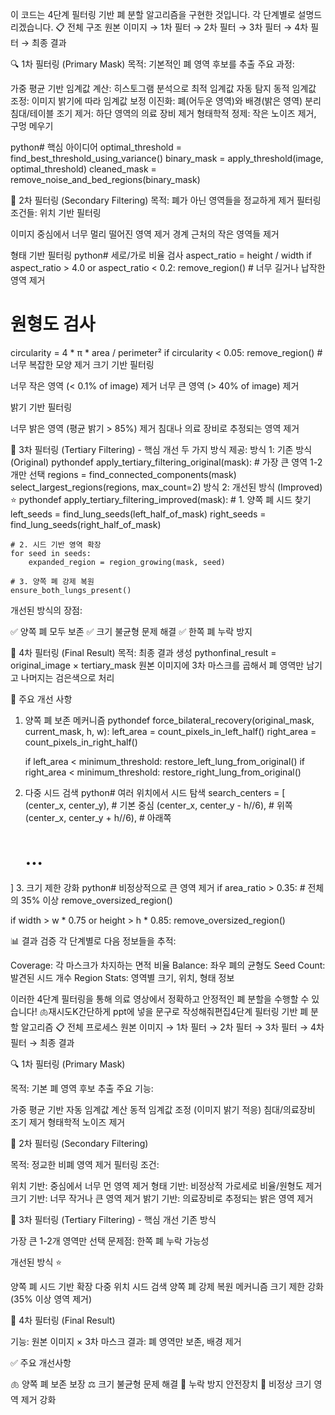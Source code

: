 이 코드는 4단계 필터링 기반 폐 분할 알고리즘을 구현한 것입니다. 각 단계별로 설명드리겠습니다.
📋 전체 구조
원본 이미지 → 1차 필터 → 2차 필터 → 3차 필터 → 4차 필터 → 최종 결과

🔍 1차 필터링 (Primary Mask)
목적: 기본적인 폐 영역 후보를 추출
주요 과정:

가중 평균 기반 임계값 계산: 히스토그램 분석으로 최적 임계값 자동 탐지
동적 임계값 조정: 이미지 밝기에 따라 임계값 보정
이진화: 폐(어두운 영역)와 배경(밝은 영역) 분리
침대/테이블 조기 제거: 하단 영역의 의료 장비 제거
형태학적 정제: 작은 노이즈 제거, 구멍 메우기

python# 핵심 아이디어
optimal_threshold = find_best_threshold_using_variance()
binary_mask = apply_threshold(image, optimal_threshold)
cleaned_mask = remove_noise_and_bed_regions(binary_mask)

🎯 2차 필터링 (Secondary Filtering)
목적: 폐가 아닌 영역들을 정교하게 제거
필터링 조건들:
위치 기반 필터링

이미지 중심에서 너무 멀리 떨어진 영역 제거
경계 근처의 작은 영역들 제거

형태 기반 필터링
python# 세로/가로 비율 검사
aspect_ratio = height / width
if aspect_ratio > 4.0 or aspect_ratio < 0.2:
    remove_region()  # 너무 길거나 납작한 영역 제거

# 원형도 검사
circularity = 4 * π * area / perimeter²
if circularity < 0.05:
    remove_region()  # 너무 복잡한 모양 제거
크기 기반 필터링

너무 작은 영역 (< 0.1% of image) 제거
너무 큰 영역 (> 40% of image) 제거

밝기 기반 필터링

너무 밝은 영역 (평균 밝기 > 85%) 제거
침대나 의료 장비로 추정되는 영역 제거


🚀 3차 필터링 (Tertiary Filtering) - 핵심 개선
두 가지 방식 제공:
방식 1: 기존 방식 (Original)
pythondef apply_tertiary_filtering_original(mask):
    # 가장 큰 영역 1-2개만 선택
    regions = find_connected_components(mask)
    select_largest_regions(regions, max_count=2)
방식 2: 개선된 방식 (Improved) ⭐
pythondef apply_tertiary_filtering_improved(mask):
    # 1. 양쪽 폐 시드 찾기
    left_seeds = find_lung_seeds(left_half_of_mask)
    right_seeds = find_lung_seeds(right_half_of_mask)
    
    # 2. 시드 기반 영역 확장
    for seed in seeds:
        expanded_region = region_growing(mask, seed)
        
    # 3. 양쪽 폐 강제 복원
    ensure_both_lungs_present()
개선된 방식의 장점:

✅ 양쪽 폐 모두 보존
✅ 크기 불균형 문제 해결
✅ 한쪽 폐 누락 방지


🎨 4차 필터링 (Final Result)
목적: 최종 결과 생성
pythonfinal_result = original_image × tertiary_mask
원본 이미지에 3차 마스크를 곱해서 폐 영역만 남기고 나머지는 검은색으로 처리

🔧 주요 개선 사항
1. 양쪽 폐 보존 메커니즘
pythondef force_bilateral_recovery(original_mask, current_mask, h, w):
    left_area = count_pixels_in_left_half()
    right_area = count_pixels_in_right_half()
    
    if left_area < minimum_threshold:
        restore_left_lung_from_original()
    if right_area < minimum_threshold:
        restore_right_lung_from_original()
2. 다중 시드 검색
python# 여러 위치에서 시드 탐색
search_centers = [
    (center_x, center_y),           # 기본 중심
    (center_x, center_y - h//6),    # 위쪽
    (center_x, center_y + h//6),    # 아래쪽
    # ...
]
3. 크기 제한 강화
python# 비정상적으로 큰 영역 제거
if area_ratio > 0.35:  # 전체의 35% 이상
    remove_oversized_region()
    
if width > w * 0.75 or height > h * 0.85:
    remove_oversized_region()

📊 결과 검증
각 단계별로 다음 정보들을 추적:

Coverage: 각 마스크가 차지하는 면적 비율
Balance: 좌우 폐의 균형도
Seed Count: 발견된 시드 개수
Region Stats: 영역별 크기, 위치, 형태 정보

이러한 4단계 필터링을 통해 의료 영상에서 정확하고 안정적인 폐 분할을 수행할 수 있습니다! 🫁재시도K간단하게 ppt에 넣을 문구로 작성해줘편집4단계 필터링 기반 폐 분할 알고리즘
📋 전체 프로세스
원본 이미지 → 1차 필터 → 2차 필터 → 3차 필터 → 4차 필터 → 최종 결과

🔍 1차 필터링 (Primary Mask)

목적: 기본 폐 영역 후보 추출
주요 기능:

가중 평균 기반 자동 임계값 계산
동적 임계값 조정 (이미지 밝기 적응)
침대/의료장비 조기 제거
형태학적 노이즈 제거




🎯 2차 필터링 (Secondary Filtering)

목적: 정교한 비폐 영역 제거
필터링 조건:

위치 기반: 중심에서 너무 먼 영역 제거
형태 기반: 비정상적 가로세로 비율/원형도 제거
크기 기반: 너무 작거나 큰 영역 제거
밝기 기반: 의료장비로 추정되는 밝은 영역 제거




🚀 3차 필터링 (Tertiary Filtering) - 핵심 개선
기존 방식

가장 큰 1-2개 영역만 선택
문제점: 한쪽 폐 누락 가능성

개선된 방식 ⭐

양쪽 폐 시드 기반 확장
다중 위치 시드 검색
양쪽 폐 강제 복원 메커니즘
크기 제한 강화 (35% 이상 영역 제거)


🎨 4차 필터링 (Final Result)

기능: 원본 이미지 × 3차 마스크
결과: 폐 영역만 보존, 배경 제거


✅ 주요 개선사항

🫁 양쪽 폐 보존 보장
⚖️ 크기 불균형 문제 해결
🎯 누락 방지 안전장치
📏 비정상 크기 영역 제거 강화
